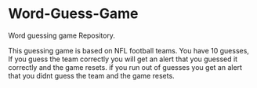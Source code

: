 # Word-Guess-Game

Word guessing game Repository.

This guessing game is based on NFL football teams. You have 10 guesses, If you guess the team correctly you will get an alert that you guessed it correctly and the game resets. if you run out of guesses you get an alert that you didnt guess the team and the game resets.
